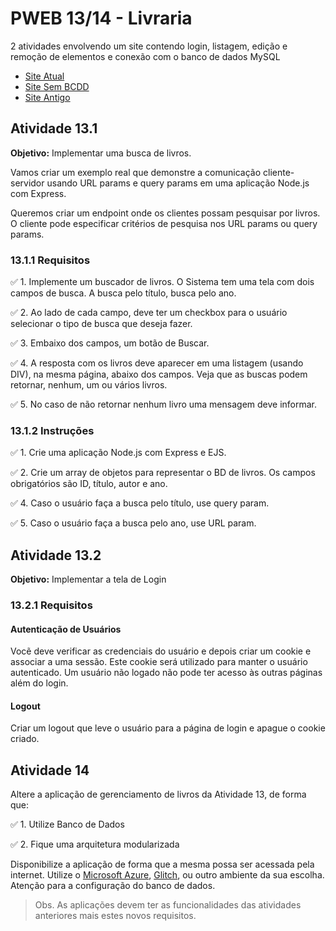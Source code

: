 # PWEB 13/14 - Livraria

2 atividades envolvendo um site contendo login, listagem, edição e remoção de elementos e conexão com o banco de dados MySQL

- [Site Atual](https://pweb14-livraria.glitch.me)
- [Site Sem BCDD](https://pweb13-livraria-sem-bcdd.glitch.me)
- [Site Antigo](https://pweb13-livraria-old.glitch.me)

## Atividade 13.1

**Objetivo:** Implementar uma busca de livros.

Vamos criar um exemplo real que demonstre a comunicação cliente-servidor usando URL params e query params em uma aplicação Node.js com Express.

Queremos criar um endpoint onde os clientes possam pesquisar por livros. O cliente pode especificar critérios de pesquisa nos URL params ou query params.

### 13.1.1 Requisitos

✅ 1. Implemente um buscador de livros. O Sistema tem uma tela com dois campos de busca. A busca pelo título, busca pelo ano.

✅ 2. Ao lado de cada campo, deve ter um checkbox para o usuário selecionar o tipo de busca que deseja fazer.

✅ 3. Embaixo dos campos, um botão de Buscar.

✅ 4. A resposta com os livros deve aparecer em uma listagem (usando DIV), na mesma página, abaixo dos campos. Veja que as buscas podem retornar, nenhum, um ou vários livros.

✅ 5. No caso de não retornar nenhum livro uma mensagem deve informar.

### 13.1.2 Instruções

✅ 1. Crie uma aplicação Node.js com Express e EJS.

✅ 2. Crie um array de objetos para representar o BD de livros. Os campos obrigatórios são ID, título, autor e ano.

✅ 4. Caso o usuário faça a busca pelo título, use query param.

✅ 5. Caso o usuário faça a busca pelo ano, use URL param.

## Atividade 13.2

**Objetivo:** Implementar a tela de Login

### 13.2.1 Requisitos

#### Autenticação de Usuários

Vocẽ deve verificar as credenciais do usuário e depois criar um cookie e associar a uma sessão. Este cookie  será utilizado para manter o usuário autenticado. Um usuário não logado não pode ter acesso às outras páginas além do login.

#### Logout

Criar um logout que leve o usuário para a página de login e apague o cookie criado.

## Atividade 14

Altere a aplicação de gerenciamento de livros da Atividade 13, de forma que:

✅ 1. Utilize Banco de Dados

✅ 2. Fique uma arquitetura modularizada

Disponibilize a aplicação de forma que a mesma possa ser acessada pela internet. Utilize o [Microsoft Azure](https://azure.microsoft.com/), [Glitch](https://glitch.com/), ou outro ambiente da sua escolha. Atenção para a configuração do banco de dados.

> Obs. As aplicações devem ter as funcionalidades das atividades anteriores mais estes novos requisitos.
